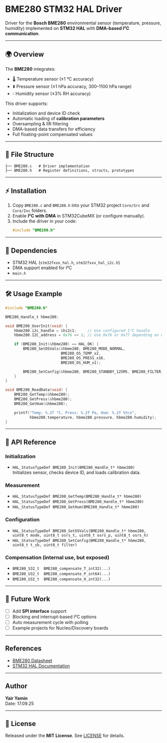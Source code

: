 # BME280 STM32 HAL Driver


Driver for the **Bosch BME280** environmental sensor (temperature, pressure, humidity) implemented on **STM32 HAL** with **DMA-based I²C communication**.

---

## 🌍 Overview
The **BME280** integrates:
- 🌡️ Temperature sensor (±1 °C accuracy)  
- ⬇️ Pressure sensor (±1 hPa accuracy, 300–1100 hPa range)  
- 💧 Humidity sensor (±3% RH accuracy)  

This driver supports:
- Initialization and device ID check  
- Automatic loading of **calibration parameters**  
- Oversampling & IIR filtering  
- DMA-based data transfers for efficiency  
- Full floating-point compensated values  

---

## 📂 File Structure
```
├── BME280.c   # Driver implementation
├── BME280.h   # Register definitions, structs, prototypes
```

---

## ⚡ Installation

1. Copy `BME280.c` and `BME280.h` into your STM32 project `Core/Src` and `Core/Inc` folders.
2. Enable **I²C with DMA** in STM32CubeMX (or configure manually).  
3. Include the driver in your code:
   ```c
   #include "BME280.h"
   ```

---

## 🔧 Dependencies
- STM32 HAL (`stm32fxxx_hal.h`, `stm32fxxx_hal_i2c.h`)  
- DMA support enabled for I²C  
- `main.h`  

---

## 🛠️ Usage Example
```c
#include "BME280.h"

BME280_Handle_t hbme280;

void BME280_UserInit(void) {
    hbme280.i2c_handle = &hi2c1;     // Use configured I²C handle
    hbme280.I2C_address = 0x76 << 1; // Use 0x76 or 0x77 depending on wiring

    if (BME280_Init(&hbme280) == HAL_OK) {
        BME280_SetOSVals(&hbme280, BME280_MODE_NORMAL,
                         BME280_OS_TEMP_x2,
                         BME280_OS_PRESS_x16,
                         BME280_OS_HUM_x1);

        BME280_SetConfig(&hbme280, BME280_STANDBY_125MS, BME280_FILTER_x4);
    }
}

void BME280_ReadData(void) {
    BME280_GetTemp(&hbme280);
    BME280_GetPress(&hbme280);
    BME280_GetHum(&hbme280);

    printf("Temp: %.2f °C, Press: %.2f Pa, Hum: %.2f %%\n",
           hbme280.temperature, hbme280.pressure, hbme280.humidity);
}
```

---

## 📖 API Reference

### Initialization
- `HAL_StatusTypeDef BME280_Init(BME280_Handle_t* hbme280)`  
  Initializes sensor, checks device ID, and loads calibration data.  

### Measurement
- `HAL_StatusTypeDef BME280_GetTemp(BME280_Handle_t* hbme280)`  
- `HAL_StatusTypeDef BME280_GetPress(BME280_Handle_t* hbme280)`  
- `HAL_StatusTypeDef BME280_GetHum(BME280_Handle_t* hbme280)`  

### Configuration
- `HAL_StatusTypeDef BME280_SetOSVals(BME280_Handle_t* hbme280, uint8_t mode, uint8_t osrs_t, uint8_t osrs_p, uint8_t osrs_h)`  
- `HAL_StatusTypeDef BME280_SetConfig(BME280_Handle_t* hbme280, uint8_t t_sb, uint8_t filter)`  

### Compensation (internal use, but exposed)
- `BME280_S32_t  BME280_compensate_T_int32(...)`  
- `BME280_U32_t  BME280_compensate_P_int64(...)`  
- `BME280_U32_t  BME280_compensate_H_int32(...)`  


---

## 🚀 Future Work
- [ ] Add **SPI interface** support  
- [ ] Blocking and interrupt-based I²C options  
- [ ] Auto measurement cycle with polling  
- [ ] Example projects for Nucleo/Discovery boards  

---
## References

- [BME280 Datasheet](https://www.bosch-sensortec.com/media/boschsensortec/downloads/datasheets/bst-bme280-ds002.pdf)
- [STM32 HAL Documentation](https://www.st.com/en/embedded-software/stm32cube-mcu-mpu-packages.html)

---
## Author

**Yair Yamin**  
Date: 17.09.25

---

## 📜 License
Released under the **MIT License**. See [LICENSE](LICENSE) for details.
